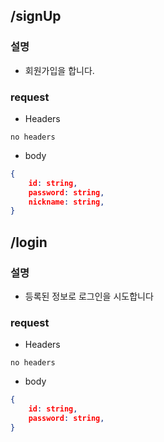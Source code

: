 ## /signUp
### 설명
+ 회원가입을 합니다.
### request
+ Headers
```
no headers
```
+ body
```json
{
	id: string,
	password: string,
	nickname: string,
}
```
## /login
### 설명
+ 등록된 정보로 로그인을 시도합니다
### request
+ Headers
```
no headers
```
+ body
```json
{
	id: string,
	password: string,
}
```